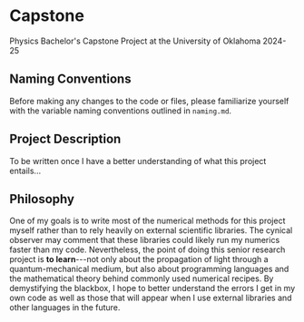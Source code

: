 # Capstone
Physics Bachelor's Capstone Project at the University of Oklahoma 2024-25

## Naming Conventions
Before making any changes to the code or files, please familiarize yourself with the variable naming conventions outlined in `naming.md`.

## Project Description
To be written once I have a better understanding of what this project entails...

## Philosophy
One of my goals is to write most of the numerical methods for this project myself rather than to rely heavily on external scientific libraries. The cynical observer may comment that these libraries could likely run my numerics faster than my code. Nevertheless, the point of doing this senior research project is __to learn__---not only about the propagation of light through a quantum-mechanical medium, but also about programming languages and the mathematical theory behind commonly used numerical recipes. By demystifying the blackbox, I hope to better understand the errors I get in my own code as well as those that will appear when I use external libraries and other languages in the future.

